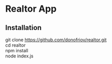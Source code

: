 # Realtor App

## Installation 
git clone https://github.com/donofriov/realtor.git  
cd realtor  
npm install  
node index.js  
